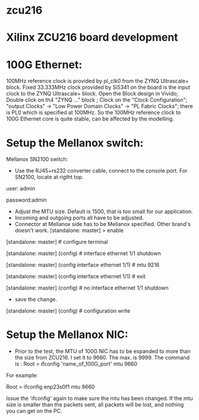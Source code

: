 # zcu216
# Xilinx ZCU216 board development
# 100G Ethernet:
  100MHz reference clock is provided by pl_clk0 from the ZYNQ Ultrascale+ block. Fixed 33.333MHz clock provided by Si5341 on the board is the input clock to the ZYNQ Ultrascale+ block. Open the Block design in Vivido; Double click on th4 "ZYNQ ..." block ; Clock on the "Clock Configuration"; "output Clocks" -> "Low Power Domain Clocks" -> "PL Fabric Clocks"; there is PL0 which is specified at 100MHz. So the 100MHz reference clock to 100G Ethernet core is quite stable, can be affected by the modelling.
# Setup the Mellanox switch:

Mellanox SN2100 switch: 
* Use the RJ45+rs232 converter cable, connect to the console port. For SN2100, locate at rigtht top.

user: admin

password:admin

* Adjust the MTU size. Default is 1500, that is too small for our application.
* Incoming and outgoing ports all have to be adjusted.
* Connector at Mellanox side has to be Mellanox specified. Other brand's doesn't work. 
[standalone: master] > enable

[standalone: master] # configure terminal

[standalone: master] (config) # interface ethernet 1/1 shutdown

[standalone: master] (config interface ethernet 1/1) # mtu 9216

[standalone: master] (config interface ethernet 1/1) # exit

[standalone: master] (config) # no interface ethernet 1/1 shutdown

* save the change.  

[standalone: master] (config) # configuration write 

# Setup the Mellanox NIC:
* Prior to the test, the MTU of 100G NIC has to be expanded to more than the size from ZCU216. I set it to 9660. The max. is 9999. The command is :
Root > ifconfig 'name_of_100G_port' mtu 9660

For example:

Root > ifconfig enp23s0f1 mtu 9660


Issue the 'ifconfig' again to make sure the mtu has been changed. If the mtu size is smaller than the packets sent, all packets will be lost, and nothing you can get on the PC.
